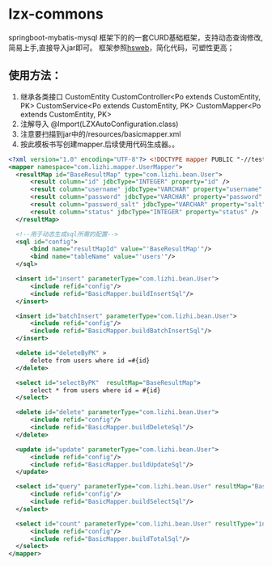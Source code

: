 # lzx-commons
springboot-mybatis-mysql 框架下的的一套CURD基础框架，支持动态查询修改,简易上手,直接导入jar即可。
框架参照[hsweb](https://github.com/hs-web/hsweb-framework/tree/master/hsweb-commons)，简化代码，可塑性更高；
## 使用方法：
  1. 继承各类接口 
      CustomEntity<PK>
      CustomController<Po extends CustomEntity, PK> 
      CustomService<Po extends CustomEntity, PK> 
      CustomMapper<Po extends CustomEntity, PK>
  2. 注解导入 @Import(LZXAutoConfiguration.class) 
  3. 注意要扫描到jar中的/resources/basicmapper.xml
  4. 按此模板书写创建mapper.后续使用代码生成器。。
  ```xml
  <?xml version="1.0" encoding="UTF-8"?> <!DOCTYPE mapper PUBLIC "-//testMybatis.org//DTD Mapper 3.0//EN" "http://mybatis.org/dtd/mybatis-3-mapper.dtd">
<mapper namespace="com.lizhi.mapper.UserMapper">
    <resultMap id="BaseResultMap" type="com.lizhi.bean.User">
        <result column="id" jdbcType="INTEGER" property="id" />
        <result column="username" jdbcType="VARCHAR" property="username" />
        <result column="password" jdbcType="VARCHAR" property="password" />
        <result column="password_salt" jdbcType="VARCHAR" property="salt" />
        <result column="status" jdbcType="INTEGER" property="status" />
    </resultMap>

    <!--用于动态生成sql所需的配置-->
    <sql id="config">
        <bind name="resultMapId" value="'BaseResultMap'"/>
        <bind name="tableName" value="'users'"/>
    </sql>

    <insert id="insert" parameterType="com.lizhi.bean.User">
        <include refid="config"/>
        <include refid="BasicMapper.buildInsertSql"/>
    </insert>

    <insert id="batchInsert" parameterType="com.lizhi.bean.User">
        <include refid="config"/>
        <include refid="BasicMapper.buildBatchInsertSql"/>
    </insert>

    <delete id="deleteByPK" >
        delete from users where id =#{id}
    </delete>

    <select id="selectByPK"  resultMap="BaseResultMap">
		select * from users where id = #{id}
	</select>

    <delete id="delete" parameterType="com.lizhi.bean.User">
        <include refid="config"/>
        <include refid="BasicMapper.buildDeleteSql"/>
    </delete>

    <update id="update" parameterType="com.lizhi.bean.User">
        <include refid="config"/>
        <include refid="BasicMapper.buildUpdateSql"/>
    </update>

    <select id="query" parameterType="com.lizhi.bean.User" resultMap="BaseResultMap">
        <include refid="config"/>
        <include refid="BasicMapper.buildSelectSql"/>
    </select>

    <select id="count" parameterType="com.lizhi.bean.User" resultType="int">
        <include refid="config"/>
        <include refid="BasicMapper.buildTotalSql"/>
    </select>
</mapper>
```
